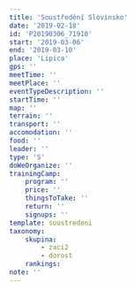 ```yaml
---
title: 'Soustředění Slovinsko'
date: '2019-02-18'
id: 'P20190306_71910'
start: '2019-03-06'
end: '2019-03-10'
place: 'Lipica'
gps: ''
meetTime: ''
meetPlace: ''
eventTypeDescription: ''
startTime: ''
map: ''
terrain: ''
transport: ''
accomodation: ''
food: ''
leader: ''
type: 'S'
doWeOrganize: ''
trainingCamp:
    program: ''
    price: ''
    thingsToTake: ''
    return: ''
    signups: ''
template: soustredeni
taxonomy:
    skupina:
        - zaci2
        - dorost
    rankings:
note: ''
---
```





